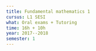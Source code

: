 ```yaml
---
title: Fundamental mathematics 1
cursus: L1 SESI
what: Oral exams + Tutoring
time: 16h + 10h
year: 2017--2018
semester: 1
---
```

